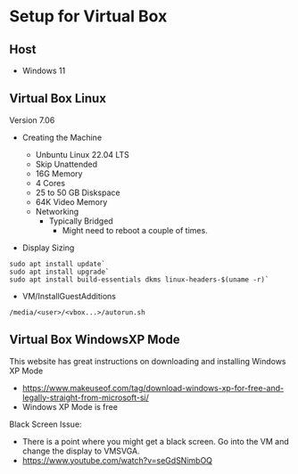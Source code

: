 # Setup for Virtual Box

## Host 
- Windows 11

## Virtual Box Linux
Version 7.06
- Creating the Machine
    - Unbuntu Linux 22.04 LTS
    - Skip Unattended 
    - 16G Memory
    - 4 Cores
    - 25 to 50 GB Diskspace
    - 64K Video Memory
    - Networking
       - Typically Bridged
            -  Might need to reboot a couple of times.

- Display Sizing 
```console
sudo apt install update`
sudo apt install upgrade`
sudo apt install build-essentials dkms linux-headers-$(uname -r)`
```
- VM/InstallGuestAdditions
```console
/media/<user>/<vbox...>/autorun.sh
```
## Virtual Box WindowsXP Mode
This website has great instructions on downloading and installing Windows XP Mode
- https://www.makeuseof.com/tag/download-windows-xp-for-free-and-legally-straight-from-microsoft-si/
- Windows XP Mode is free

Black Screen Issue: 
- There is a point where you might get a black screen. Go into the VM and change the display to VMSVGA.
- https://www.youtube.com/watch?v=seGdSNimbOQ

